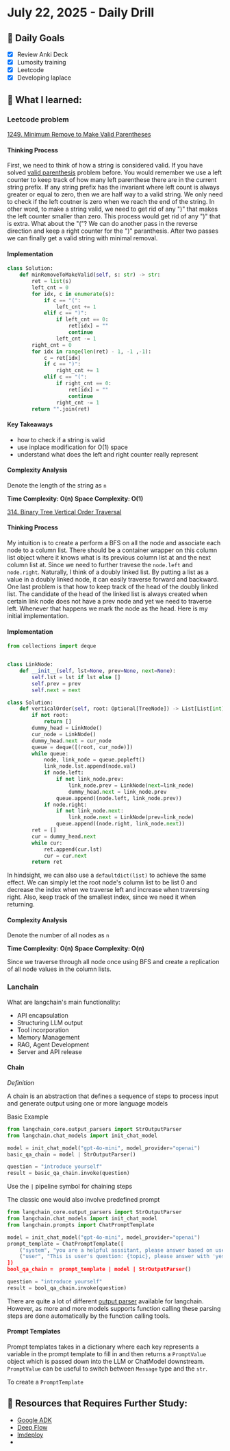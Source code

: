 # July 22, 2025 - Daily Drill

## 🎯 Daily Goals

- [x] Review Anki Deck
- [x] Lumosity training
- [x] Leetcode
- [x] Developing laplace

## 📝 What I learned:

### Leetcode problem

[1249. Minimum Remove to Make Valid Parentheses](https://leetcode.com/problems/minimum-remove-to-make-valid-parentheses/description/?envType=company&envId=facebook&favoriteSlug=facebook-thirty-days)

#### Thinking Process

First, we need to think of how a string is considered valid. If you have solved [valid parenthesis](https://leetcode.com/problems/valid-parentheses/) problem before. You would remember we use a left counter to keep track of how many left parenthese there are in the current string prefix. If any string prefix has the invariant where left count is always greater or equal to zero, then we are half way to a valid string. We only need to check if the left coutner is zero when we reach the end of the string. In other word, to make a string valid, we need to get rid of any ")" that makes the left counter smaller than zero. This process would get rid of any ")" that is extra. What about the "("? We can do another pass in the reverse direction and keep a right counter for the ")" paranthesis. After two passes we can finally get a valid string with minimal removal. 

#### Implementation

```python
class Solution:
    def minRemoveToMakeValid(self, s: str) -> str:
        ret = list(s)
        left_cnt = 0
        for idx, c in enumerate(s):
            if c == "(":
                left_cnt += 1
            elif c == ")":
                if left_cnt == 0:
                    ret[idx] = ""
                    continue
                left_cnt -= 1
        right_cnt = 0
        for idx in range(len(ret) - 1, -1 ,-1):
            c = ret[idx]
            if c == ")":
                right_cnt += 1
            elif c == "(":
                if right_cnt == 0:
                    ret[idx] = ""
                    continue
                right_cnt -= 1
        return "".join(ret)
```

#### Key Takeaways

- how to check if a string is valid
- use inplace modification for O(1) space
- understand what does the left and right counter really represent

#### Complexity Analysis

Denote the length of the string as `n`

**Time Complexity: O(n)**
**Space Complexity: O(1)**

[314. Binary Tree Vertical Order Traversal](https://leetcode.com/problems/binary-tree-vertical-order-traversal/description/?envType=company&envId=facebook&favoriteSlug=facebook-thirty-days)

#### Thinking Process

My intuition is to create a perform a BFS on all the node and associate each node to a column list. There should be a container wrapper on this column list object where it knows what is its previous column list at and the next column list at. Since we need to further travese the `node.left` and `node.right`. Naturally, I think of a doubly linked list. By putting a list as a value in a doubly linked node, it can easily traverse forward and backward. One last problem is that how to keep track of the head of the doubly linked list. The candidate of the head of the linked list is always created when certain link node does not have a prev node and yet we need to traverse left. Whenever that happens we mark the node as the head. Here is my initial implementation.

#### Implementation
```python
from collections import deque


class LinkNode:
    def __init__(self, lst=None, prev=None, next=None):
        self.lst = lst if lst else []
        self.prev = prev
        self.next = next

class Solution:
    def verticalOrder(self, root: Optional[TreeNode]) -> List[List[int]]:
        if not root:
            return []
        dummy_head = LinkNode()
        cur_node = LinkNode()
        dummy_head.next = cur_node
        queue = deque([(root, cur_node)])
        while queue:
            node, link_node = queue.popleft()
            link_node.lst.append(node.val)
            if node.left:
                if not link_node.prev:
                    link_node.prev = LinkNode(next=link_node)
                    dummy_head.next = link_node.prev
                queue.append((node.left, link_node.prev))
            if node.right:
                if not link_node.next:
                    link_node.next = LinkNode(prev=link_node)
                queue.append((node.right, link_node.next))
        ret = []
        cur = dummy_head.next
        while cur:
            ret.append(cur.lst)
            cur = cur.next
        return ret
```

In hindsight, we can also use a `defaultdict(list)` to achieve the same effect. We can simply let the root node's column list to be list 0 and decrease the index when we traverse left and increase when traversing right. Also, keep track of the smallest index, since we need it when returning.

#### Complexity Analysis

Denote the number of all nodes as `n`

**Time Complexity: O(n)**
**Space Complexity: O(n)**

Since we traverse through all node once using BFS and create a replication of all node values in the column lists.

### Lanchain

What are langchain's main functionality:

- API encapsulation
- Structuring LLM output
- Tool incorporation
- Memory Management
- RAG, Agent Development
- Server and API release

#### Chain

*Definition*

A chain is an abstraction that defines a sequence of steps to process input and generate output using one or more language models

Basic Example
```python
from langchain_core.output_parsers import StrOutputParser
from langchain.chat_models import init_chat_model

model = init_chat_model("gpt-4o-mini", model_provider="openai")
basic_qa_chain = model | StrOutputParser()

question = "introduce yourself"
result = basic_qa_chain.invoke(question)
```

Use the `|` pipeline symbol for chaining steps

The classic one would also involve predefined prompt

```python
from langchain_core.output_parsers import StrOutputParser
from langchain.chat_models import init_chat_model
from langchain.prompts import ChatPromptTemplate

model = init_chat_model("gpt-4o-mini", model_provider="openai")
prompt_template = ChatPromptTemplate([
    ("system", "you are a helpful asssitant, please answer based on users' questions),
    ("user", "This is user's question: {topic}, please answer with 'yes' or 'no')
])
bool_qa_chain =  prompt_template | model | StrOutputParser()

question = "introduce yourself"
result = bool_qa_chain.invoke(question)
```

There are quite a lot of different [output parser](https://python.langchain.com/docs/concepts/output_parsers/) available for langchain. However, as more and more models supports function calling these parsing steps are done automatically by the function calling tools. 

#### Prompt Templates

Prompt templates takes in a dictionary where each key represents a variable in the prompt template to fill in and then returns a `PromptValue` object which is passed down into the LLM or ChatModel downstream. `PromptValue` can be useful to switch between `Message` type and the `str`.

To create a `PromptTemplate`




## 🚀 Resources that Requires Further Study:

- [Google ADK](https://cloud.google.com/vertex-ai/generative-ai/docs/agent-development-kit/quickstart)
- [Deep Flow](https://github.com/bytedance/deer-flow)
- [lmdeploy](https://github.com/InternLM/lmdeploy)
- 